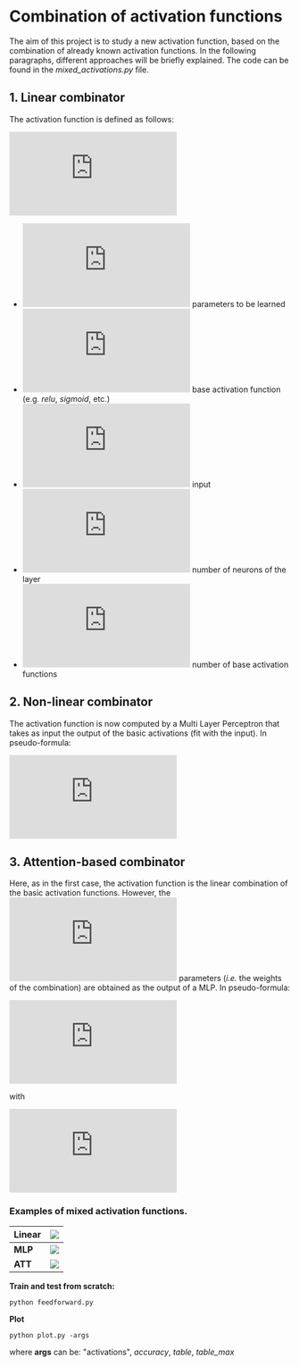 # Combination of activation functions

The aim of this project is to study a new activation function, based on the combination of already known activation functions. In the following paragraphs, different approaches will be briefly explained. The code can be found in the _mixed_activations.py_ file.



## 1. Linear combinator

The activation function is defined as follows:

![](https://latex.codecogs.com/svg.latex?g_n%28s_j%29%20%3D%20%5Csum_i%20%5Calpha_%7Bi%7D%20*%20f_i%28s_j%29)


- ![](https://latex.codecogs.com/svg.latex?%5Calpha_%7Bi%7D) parameters to be learned
- ![](https://latex.codecogs.com/svg.latex?f_i) base activation function (e.g. _relu_, _sigmoid_, etc.)
- ![](https://latex.codecogs.com/svg.latex?s)  input
- ![](https://latex.codecogs.com/svg.latex?i) number of neurons of the layer
- ![](https://latex.codecogs.com/svg.latex?j) number of base activation functions




## 2. Non-linear combinator

The activation function is now computed by a Multi Layer Perceptron that takes as input the output of the basic activations (fit with the input).  In pseudo-formula:


![](https://latex.codecogs.com/svg.latex?g_n%28s_j%29%20%3D%20MLP_j%28f_1%28s_j%29%2C%20...%20%2C%20f_i%28s_j%29%29)


## 3. Attention-based combinator

Here, as in the first case, the activation function is the linear combination of the basic activation functions. However, the ![](https://latex.codecogs.com/svg.latex?%5Calpha_%7Bi%7D) parameters (*i.e.* the weights of the combination)  are obtained as the output of a MLP. In pseudo-formula:


![](https://latex.codecogs.com/svg.latex?g_j%28s_j%29%20%3D%20%5Csum_i%20%5Calpha_%7Bi%7D%20*%20f_i%28s_j%29)

with

![](https://latex.codecogs.com/svg.latex?%5Calpha_i%20%5Cin%20softmax%28MLP_j%28f_1%28s_j%29%2C%20...%20%2C%20f_i%28s_j%29%29%29)





### Examples of mixed activation functions.



| Linear  |  ![](https://i.ibb.co/wzF8Ybw/L-AIST.png)  |
| ------- | :----------------------------------------: |
| **MLP** | ![](https://i.ibb.co/DW2nSJt/MLP-AIST.png) |
| **ATT** | ![](https://i.ibb.co/HFp8mMV/ATT-AIST.png) |



**Train and test from scratch:**

```
python feedforward.py
```

**Plot**

```
python plot.py -args
```

where **args** can be: "activations", _accuracy_, _table_, _table_max_
